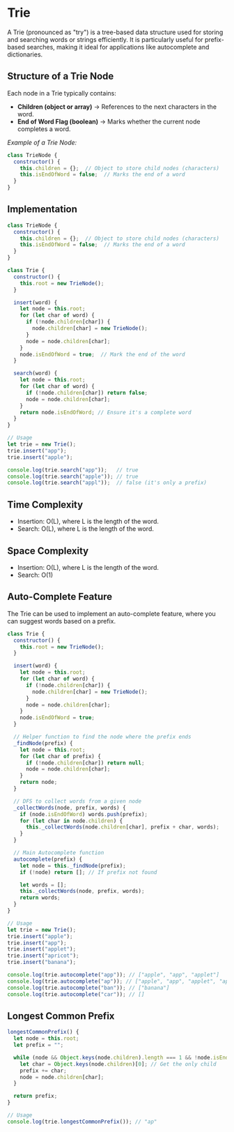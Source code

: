 # Trie
A Trie (pronounced as "try") is a tree-based data structure used for storing and searching words or strings efficiently. It is particularly useful for prefix-based searches, making it ideal for applications like autocomplete and dictionaries.

## Structure of a Trie Node
Each node in a Trie typically contains:

- **Children (object or array)** → References to the next characters in the word.
- **End of Word Flag (boolean)** → Marks whether the current node completes a word.

*Example of a Trie Node:*

```js
class TrieNode {
  constructor() {
    this.children = {};  // Object to store child nodes (characters)
    this.isEndOfWord = false;  // Marks the end of a word
  }
}
```

## Implementation

```js
class TrieNode {
  constructor() {
    this.children = {};  // Object to store child nodes (characters)
    this.isEndOfWord = false;  // Marks the end of a word
  }
}

class Trie {
  constructor() {
    this.root = new TrieNode();
  }

  insert(word) {
    let node = this.root;
    for (let char of word) {
      if (!node.children[char]) {
        node.children[char] = new TrieNode();
      }
      node = node.children[char];
    }
    node.isEndOfWord = true;  // Mark the end of the word
  }

  search(word) {
    let node = this.root;
    for (let char of word) {
      if (!node.children[char]) return false;
      node = node.children[char];
    }
    return node.isEndOfWord; // Ensure it's a complete word
  }
}

// Usage
let trie = new Trie();
trie.insert("app");
trie.insert("apple");

console.log(trie.search("app"));   // true
console.log(trie.search("apple")); // true
console.log(trie.search("appl"));  // false (it's only a prefix)
```

## Time Complexity
- Insertion: O(L), where L is the length of the word.
- Search: O(L), where L is the length of the word.

## Space Complexity
- Insertion: O(L), where L is the length of the word.
- Search: O(1)

## Auto-Complete Feature
The Trie can be used to implement an auto-complete feature, where you can suggest words based on a prefix.

```js
class Trie {
  constructor() {
    this.root = new TrieNode();
  }

  insert(word) {
    let node = this.root;
    for (let char of word) {
      if (!node.children[char]) {
        node.children[char] = new TrieNode();
      }
      node = node.children[char];
    }
    node.isEndOfWord = true;
  }

  // Helper function to find the node where the prefix ends
  _findNode(prefix) {
    let node = this.root;
    for (let char of prefix) {
      if (!node.children[char]) return null;
      node = node.children[char];
    }
    return node;
  }

  // DFS to collect words from a given node
  _collectWords(node, prefix, words) {
    if (node.isEndOfWord) words.push(prefix);
    for (let char in node.children) {
      this._collectWords(node.children[char], prefix + char, words);
    }
  }

  // Main Autocomplete function
  autocomplete(prefix) {
    let node = this._findNode(prefix);
    if (!node) return []; // If prefix not found

    let words = [];
    this._collectWords(node, prefix, words);
    return words;
  }
}

// Usage
let trie = new Trie();
trie.insert("apple");
trie.insert("app");
trie.insert("applet");
trie.insert("apricot");
trie.insert("banana");

console.log(trie.autocomplete("app")); // ["apple", "app", "applet"]
console.log(trie.autocomplete("ap")); // ["apple", "app", "applet", "apricot"]
console.log(trie.autocomplete("ban")); // ["banana"]
console.log(trie.autocomplete("car")); // []
```

## Longest Common Prefix

```js
longestCommonPrefix() {
  let node = this.root;
  let prefix = "";

  while (node && Object.keys(node.children).length === 1 && !node.isEndOfWord) {
    let char = Object.keys(node.children)[0]; // Get the only child
    prefix += char;
    node = node.children[char];
  }

  return prefix;
}

// Usage
console.log(trie.longestCommonPrefix()); // "ap"
```

